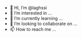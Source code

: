 - 👋 Hi, I’m @laghssi
- 👀 I’m interested in ...
- 🌱 I’m currently learning ...
- 💞️ I’m looking to collaborate on ...
- 📫 How to reach me ...

<!---
laghssi/laghssi is a ✨ special ✨ repository because its `README.md` (this file) appears on your GitHub profile.
You can click the Preview link to take a look at your changes.
--->
